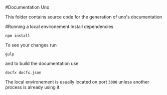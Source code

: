 #Documentation Uno

This folder contains source code for the generation of uno's documentation

#Running a local environement
Install dependencies
```
npm install
```
To see your changes run 
```
gulp
```
and to build the documentation use 
```
docfx docfx.json
```
The local environement is usually located on port `3000` unless another process is already using it.
